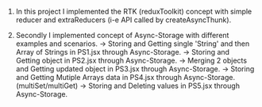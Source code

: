 1. In this project I implemented the RTK (reduxToolkit) concept with simple reducer and extraReducers (i-e API called by createAsyncThunk).

2. Secondly I implemented concept of Async-Storage with different examples and scenarios.
   -> Storing and Getting single 'String' and then Array of Strings in PS1.jsx through Async-Storage.
   -> Storing and Getting object in PS2.jsx through Async-Storage.
   -> Merging 2 objects and Getting updated object in PS3.jsx through Async-Storage.
   -> Storing and Getting Mutiple Arrays data in PS4.jsx through Async-Storage. (multiSet/multiGet)
   -> Storing and Deleting values in PS5.jsx through Async-Storage.
